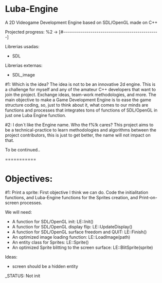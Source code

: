 Luba-Engine
===========

A 2D Videogame Development Engine based on SDL/OpenGL made on C++

Projected progress:
%2 -> [#-------------------------------------------------]

Librerias usadas:
* SDL

Librerias externas:
* SDL_image


#1: Which is the idea?
The idea is not to be an innovative 2d engine. This is a challenge for myself and any of the amateur C++ developers 
that want to join the project. Exchange ideas, team-work methodologies, and more. The main objective to make a Game Development Engine is to ease the game structure coding,
so, just to think about it, what comes to our minds are functions and processes that integrates 
tons of functions of SDL/OpenGL in just one Luba Engine function.

#2: I don´t like the Engine name.
Who the f%!k cares? This project aims to be a technical-practice to learn methodologies and algorithms between the 
project contributors, this is just to get better, the name will not impact on that.

To be continued..

===========

Objectives:
===========
#1: Print a sprite:
First objective I think we can do. Code the initialitation functions, and Luba-Engine functions for the Sprites creation, and Print-on-screen processes.

We will need:
* A function for SDL/OpenGL init: LE::Init()
* A function for SDL/OpenGL display flip: LE::UpdateDisplay()
* A function for SDL/OpenGL surface freedom and QUIT: LE::Finish()
* An optimized image loading function: LE::LoadImage(path)
* An entity class for Sprites: LE::Sprite()
* An optimized Sprite blitting to the screen surface: LE::BlitSprite(sprite)

Ideas:
* screen should be a hidden entity

_STATUS: Not init
